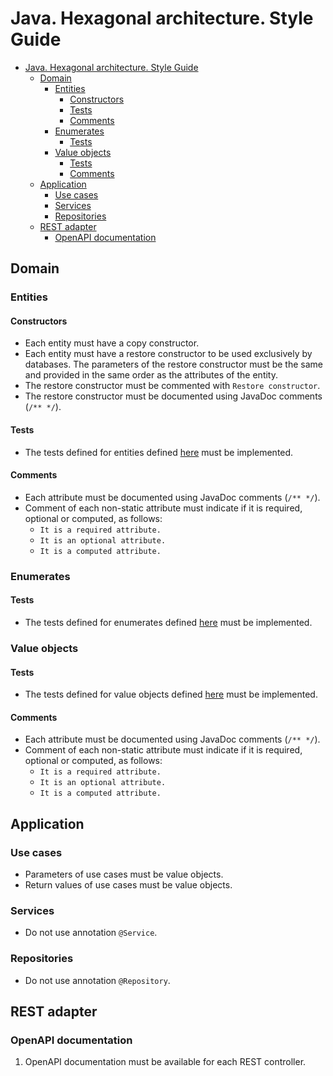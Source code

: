 # Java. Hexagonal architecture. Style Guide

- [Java. Hexagonal architecture. Style Guide](#java-hexagonal-architecture-style-guide)
  - [Domain](#domain)
    - [Entities](#entities)
      - [Constructors](#constructors)
      - [Tests](#tests)
      - [Comments](#comments)
    - [Enumerates](#enumerates)
      - [Tests](#tests-1)
    - [Value objects](#value-objects)
      - [Tests](#tests-2)
      - [Comments](#comments-1)
  - [Application](#application)
    - [Use cases](#use-cases)
    - [Services](#services)
    - [Repositories](#repositories)
  - [REST adapter](#rest-adapter)
    - [OpenAPI documentation](#openapi-documentation)

## Domain

### Entities

#### Constructors

* Each entity must have a copy constructor.
* Each entity must have a restore constructor to be used exclusively by databases. The parameters of the restore constructor must be the same and provided in the same order as the attributes of the entity.
* The restore constructor must be commented with `Restore constructor`.
* The restore constructor must be documented using JavaDoc comments (`/** */`).

#### Tests

* The tests defined for entities defined [here](./entity_tests.md) must be implemented.

#### Comments

* Each attribute must be documented using JavaDoc comments (`/** */`). 
* Comment of each non-static attribute must indicate if it is required, optional or computed, as follows:
   * `It is a required attribute.`
   * `It is an optional attribute.`
   * `It is a computed attribute.`

### Enumerates

#### Tests

* The tests defined for enumerates defined [here](./enumerate_tests.md) must be implemented.

### Value objects

#### Tests

* The tests defined for value objects defined [here](./value-object_tests.md) must be implemented.

#### Comments

* Each attribute must be documented using JavaDoc comments (`/** */`). 
* Comment of each non-static attribute must indicate if it is required, optional or computed, as follows:
   * `It is a required attribute.`
   * `It is an optional attribute.`
   * `It is a computed attribute.`

## Application

### Use cases

* Parameters of use cases must be value objects.
* Return values of use cases must be value objects.

### Services

* Do not use annotation `@Service`.

### Repositories

* Do not use annotation `@Repository`.

## REST adapter

### OpenAPI documentation

1. OpenAPI documentation must be available for each REST controller.